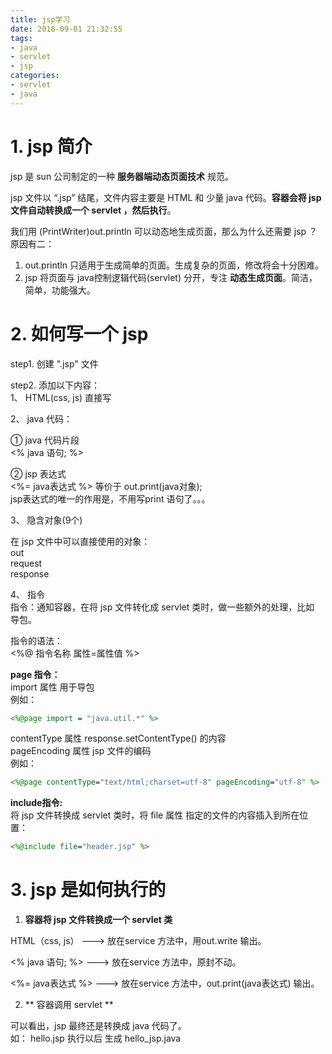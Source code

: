 ```yaml
---
title: jsp学习
date: 2018-09-01 21:32:55
tags:
- java
- servlet
- jsp
categories:
- servlet
- java
---
```

# 1. jsp 简介
jsp 是 sun 公司制定的一种 **服务器端动态页面技术** 规范。  

jsp 文件以 “.jsp” 结尾，文件内容主要是 HTML 和 少量 java 代码。**容器会将 jsp 文件自动转换成一个 servlet ，然后执行**。   

我们用 (PrintWriter)out.println 可以动态地生成页面，那么为什么还需要 jsp ？  
原因有二：  
1. out.println 只适用于生成简单的页面。生成复杂的页面，修改将会十分困难。  
2. jsp 将页面与 java控制逻辑代码(servlet) 分开，专注 **动态生成页面**。简洁，简单，功能强大。  

# 2. 如何写一个 jsp
step1. 创建 ".jsp" 文件  

step2. 添加以下内容：   
1、 HTML(css, js) 直接写  

2、 java 代码：  

① java 代码片段  
 <% java 语句; %>

② jsp 表达式  
<%= java表达式 %> 等价于 out.print(java对象);  
jsp表达式的唯一的作用是，不用写print 语句了。。。  

3、 隐含对象(9个)  

在 jsp 文件中可以直接使用的对象：  
out  
request  
response  

4、 指令  
指令：通知容器，在将 jsp 文件转化成 servlet 类时，做一些额外的处理，比如 导包。  

指令的语法：  
<%@ 指令名称 属性=属性值 %>  

**page 指令：**  
import 属性 用于导包  
例如：
```jsp
<%@page import = "java.util.*" %>
```
contentType 属性 response.setContentType() 的内容    
pageEncoding 属性 jsp 文件的编码  
例如：
```jsp
<%@page contentType="text/html;charset=utf-8" pageEncoding="utf-8" %>
```

**include指令:**   
将 jsp 文件转换成 servlet 类时，将 file 属性 指定的文件的内容插入到所在位置：  
```jsp
<%@include file="header.jsp" %>
```


# 3. jsp 是如何执行的  

1. **容器将 jsp 文件转换成一个 servlet 类**  

HTML（css, js） --->  放在service 方法中，用out.write 输出。  

<% java 语句; %>  ---> 放在service 方法中，原封不动。   

<%= java表达式 %> ---> 放在service 方法中，out.print(java表达式) 输出。  

2. ** 容器调用 servlet **  

可以看出，jsp 最终还是转换成 java 代码了。  
如： hello.jsp 执行以后 生成 hello_jsp.java  
